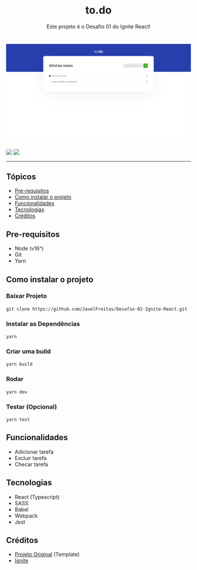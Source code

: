 
<h1 align="center">to.<strong>do</strong></h1>
<p align="center">Este projeto é o Desafio 01 do Ignite React!</p>
<h1 align="center">
  <img alt="Tela inicial da aplidação to.do" title="#to-do" src="./assets/TelaInicial.png" />
</h1>
<img src="https://img.shields.io/apm/l/vim-mode"/>
<img src="https://img.shields.io/npm/types/typescript?color=blue&label=language"/>
<hr>
<h2>Tópicos</h2>

* [Pre-requisitos](#pre-requisitos)
* [Como instalar o projeto](#instalar-projeto)
* [Funcionalidades](#funcionalidades)
* [Tecnologias](#tecnologias)
* [Créditos](#creditos)

<h2 id="pre-requisitos">Pre-requisitos</h2>

* Node (v16^)
* Git
* Yarn

<h2 id="instalar-projeto">Como instalar o projeto</h2>
<h3>
Baixar Projeto 
</h3>

```
git clone https://github.com/JavelFreitas/Desafio-01-Ignite-React.git
```
<h3>
Instalar as Dependências 
</h3>

```
yarn
```
<h3>
Criar uma build 
</h3>

```
yarn build
```
<h3>
Rodar 
</h3>

```
yarn dev
```
<h3>
Testar (Opcional) 
</h3>

```
yarn test
```
<h2 id="funcionalidades">Funcionalidades</h2>

* Adicionar tarefa
* Excluir tarefa
* Checar tarefa
<h2 id="tecnologias">Tecnologias</h2>

* React (Typescript)
* SASS
* Babel
* Webpack
* Jest

<h2 id="creditos">Créditos</h2>

* [Projeto Original](https://github.com/rocketseat-education/ignite-template-reactjs-conceitos-do-react) (Template)
* [Ignite](https://rocketseat.com.br/ignite)